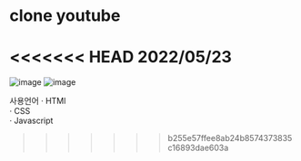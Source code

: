 # clone youtube

<<<<<<< HEAD
2022/05/23
=======
![image](https://user-images.githubusercontent.com/103891387/171329546-32d5ec2b-5454-447d-b3e4-3b68289da6e0.png)
![image](https://user-images.githubusercontent.com/103891387/171329608-8e5daeb1-3fc4-4190-9d0f-5737ca0bafc5.png)


사용언어
· HTMl<br>
· CSS<br>
· Javascript
>>>>>>> b255e57ffee8ab24b8574373835c16893dae603a
